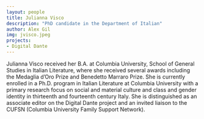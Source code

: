 ```yaml
---
layout: people
title: Julianna Visco	
description: "PhD candidate in the Department of Italian"
author: Alex Gil
img: jvisco.jpeg
projects:
- Digital Dante
---
```


Julianna Visco received her B.A. at Columbia University, School of General Studies in Italian Literature, where she received several awards including the Medaglia d’Oro Prize and Benedetto Marraro Prize. She is currently enrolled in a Ph.D. program in Italian Literature at Columbia University with a primary research focus on social and material culture and class and gender identity in thirteenth and fourteenth century Italy. She is distinguished as an associate editor on the Digital Dante project and an invited liaison to the CUFSN (Columbia University Family Support Network).